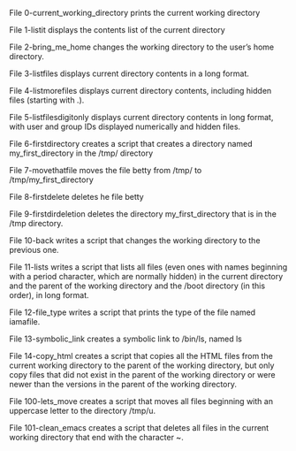 File 0-current_working_directory prints the current working directory

File 1-listit displays the contents list of the current directory

File 2-bring_me_home changes the working directory to the user’s home directory.

File 3-listfiles displays current directory contents in a long format.

File 4-listmorefiles displays current directory contents, including hidden files (starting with .).

File 5-listfilesdigitonly displays current directory contents in long format, with user and group IDs displayed numerically and hidden files.

File 6-firstdirectory creates a script that creates a directory named my_first_directory in the /tmp/ directory

File 7-movethatfile moves the file betty from /tmp/ to /tmp/my_first_directory

File 8-firstdelete deletes he file betty 

File 9-firstdirdeletion deletes the directory my_first_directory that is in the /tmp directory.

File 10-back writes a script that changes the working directory to the previous one.

File 11-lists writes a script that lists all files (even ones with names beginning with a period character, which are normally hidden) in the current directory and the 
parent of the working directory and the /boot directory (in this order), in long format.

File 12-file_type writes a script that prints the type of the file named iamafile.

File 13-symbolic_link creates a symbolic link to /bin/ls, named ls

File 14-copy_html creates a script that copies all the HTML files from the current working directory to the parent of the working directory, but only copy files that did not exist in the parent of the working directory or were newer than the versions in the parent of the working directory.

File 100-lets_move creates a script that moves all files beginning with an uppercase letter to the directory /tmp/u.

File 101-clean_emacs creates a script that deletes all files in the current working directory that end with the character ~.
